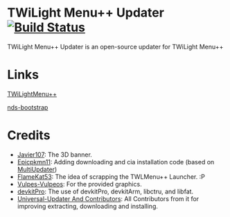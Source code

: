 # TWiLight Menu++ Updater [![Build Status](https://dev.azure.com/DS-Homebrew/Builds/_apis/build/status/RocketRobz.TWiLightMenu-Updater?branchName=master)](https://dev.azure.com/DS-Homebrew/Builds/_build?definitionId=15)
TWiLight Menu++ Updater is an open-source updater for TWiLight Menu++

# Links
[TWiLightMenu++](https://github.com/DS-Homebrew/TWiLightMenu)

[nds-bootstrap](https://github.com/ahezard/nds-bootstrap)

# Credits
* [Javier107](https://github.com/Javier107): The 3D banner.
* [Epicpkmn11](https://github.com/Epicpkmn11): Adding downloading and cia installation code (based on [MultiUpdater](https://github.com/LiquidFenrir/MultiUpdater))
* [FlameKat53](https://github.com/FlameKat53): The idea of scrapping the TWLMenu++ Launcher. :P
* [Vulpes-Vulpeos](https://deviantart.com/vulpes-vulpeos): For the provided graphics.
* [devkitPro](https://github.com/devkitPro): The use of devkitPro, devkitArm, libctru, and libfat.
* [Universal-Updater And Contributors](https://github.com/Universal-Team/Universal-Updater): All Contributors from it for improving extracting, downloading and installing.
